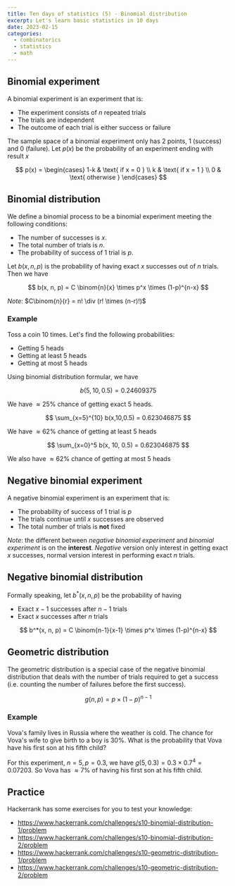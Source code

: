 ```yaml
---
title: Ten days of statistics (5) - Binomial distribution
excerpt: Let's learn basic statistics in 10 days
date: 2023-02-15
categories:
  - combinatorics
  - statistics
  - math
---
```


## Binomial experiment

A binomial experiment is an experiment that is:

- The experiment consists of $n$ repeated trials
- The trials are independent
- The outcome of each trial is either success or failure

The sample space of a binomial experiment only has 2 points, 1 (success) and 0 (failure).
Let $p(x)$ be the probability of an experiment ending with result $x$

$$
p(x) = \begin{cases}
  1-k & \text{ if x = 0 } \\
  k & \text{ if x = 1 } \\
  0 & \text{ otherwise }
\end{cases}
$$

## Binomial distribution

We define a binomial process to be a binomial experiment meeting the following conditions:

- The number of successes is $x$.
- The total number of trials is $n$.
- The probability of success of $1$ trial is $p$.

Let $b(x,n,p)$ is the probability of having exact $x$ successes out of $n$ trials. Then we have

$$
b(x, n, p) = C \binom{n}{x} \times p^x \times (1-p)^{n-x}
$$

_Note_: $C\binom{n}{r} = n! \div (r! \times (n-r)!)$

### Example

Toss a coin 10 times. Let's find the following probabilities:

- Getting 5 heads
- Getting at least 5 heads
- Getting at most 5 heads

Using binomial distribution formular, we have

$$
b(5, 10, 0.5) = 0.24609375
$$

We have $\approx 25\%$ chance of getting exact 5 heads.

$$
\sum_{x=5}^{10} b(x,10,0.5) = 0.623046875
$$

We have $\approx 62\%$ chance of getting at least 5 heads

$$
\sum_{x=0}^5 b(x, 10, 0.5) = 0.623046875
$$

We also have $\approx 62\%$ chance of getting at most 5 heads

## Negative binomial experiment

A negative binomial experiment is an experiment that is:

- The probability of success of $1$ trial is $p$
- The trials continue until $x$ successes are observed
- The total number of trials is **not** fixed

_Note_: the different between _negative binomial experiment_ and _binomial experiment_
is on the **interest**. _Negative_ version only interest in getting exact $x$ successes, normal version
interest in performing exact $n$ trials.

## Negative binomial distribution

Formally speaking, let $b^*(x, n, p)$ be the probability of having

- Exact $x-1$ successes after $n-1$ trials
- Exact $x$ successes after $n$ trials

$$
b^*(x, n, p) = C \binom{n-1}{x-1} \times p^x \times (1-p)^{n-x}
$$

## Geometric distribution

The geometric distribution is a special case of the negative binomial distribution
that deals with the number of trials required to get a success
(i.e. counting the number of failures before the first success).

$$
g(n,p) = p \times (1-p)^{n-1}
$$

### Example

Vova's family lives in Russia where the weather is cold.
The chance for Vova's wife to give birth to a boy is 30%. What is the probability that Vova
have his first son at his fifth child?

For this experiment, $n = 5, p = 0.3$, we have $g(5, 0.3) = 0.3 \times 0.7^4 = 0.07203$.
So Vova has $\approx 7\%$ of having his first son at his fifth child.

## Practice

Hackerrank has some exercises for you to test your knowledge:

- https://www.hackerrank.com/challenges/s10-binomial-distribution-1/problem
- https://www.hackerrank.com/challenges/s10-binomial-distribution-2/problem
- https://www.hackerrank.com/challenges/s10-geometric-distribution-1/problem
- https://www.hackerrank.com/challenges/s10-geometric-distribution-2/problem
